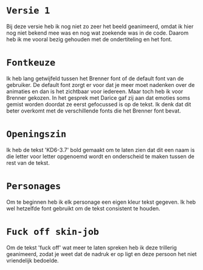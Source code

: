 # `Versie 1`
Bij deze versie heb ik nog niet zo zeer het beeld geanimeerd, omdat ik hier nog niet bekend mee was en nog wat zoekende was in de code. Daarom heb ik me vooral bezig gehouden met de ondertiteling en het font. 


# `Fontkeuze`
Ik heb lang getwijfeld tussen het Brenner font of de default font van de gebruiker. De default font zorgt er voor dat je meer moet nadenken over de animaties en dan is het zichtbaar voor iedereen. Maar toch heb ik voor Brenner gekozen. In het gesprek met Darice gaf zij aan dat emoties soms gemist worden doordat ze eerst gefocussed is op de tekst. Ik denk dat dit beter overkomt met de verschillende fonts die het Brenner font bevat. 

# `Openingszin`
Ik heb de tekst 'KD6-3.7' bold gemaakt om te laten zien dat dit een naam is die letter voor letter opgenoemd wordt en onderscheid te maken tussen de rest van de tekst. 

# `Personages`
Om te beginnen heb ik elk personage een eigen kleur tekst gegeven. Ik heb wel hetzelfde font gebruikt om de tekst consistent te houden. 

# `Fuck off skin-job`
Om de tekst 'fuck off' wat meer te laten spreken heb ik deze trillerig geanimeerd, zodat je weet dat de nadruk er op ligt en deze persoon het niet vriendelijk bedoelde. 


